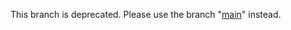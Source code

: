 This branch is deprecated. Please use the branch "[main](https://github.com/rux616/karabiner-windows-mode)" instead.

